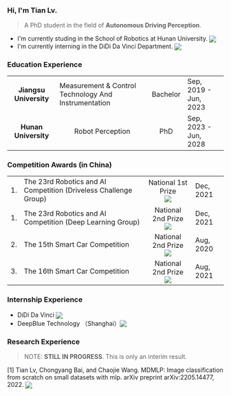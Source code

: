 ### Hi, I'm **Tian Lv**.
> A PhD student in the field of **Autonomous Driving Perception**.

- I'm currently studing in the School of Robotics at Hunan University. 
<sub><a href="http://hnuvpai.github.io/" target="_blank"><img src="https://img.shields.io/badge/Lab%20Page-Shutao%20Team-red?style=plastic"></a></sub>
- I'm currently interning in the DiDi Da Vinci Department.
<sub><a href="https://github.com/Amoza-Theodore/Amoza-Theodore/blob/main/Certificates/DiDi%20Internship.pdf" target="_blank"><img src="https://img.shields.io/badge/Certificate-DiDi%20Internship-red?style=plastic"></a></sub>

 
### Education Experience

<table>
 <tr><td align="center"><b>Jiangsu University</b></td><td>Measurement & Control Technology And Instrumentation</td><td>Bachelor</td><td>Sep, 2019 - Jun, 2023</td></tr>
 <tr><td align="center"><b>Hunan University</b></td><td align="center">Robot Perception</td><td align="center">PhD</td><td>Sep, 2023 - Jun, 2028</td></tr>
</table>
 
 ### Competition Awards (in China)
 
<table>
 <tr>
  <td>1. </td>
  <td>The 23rd Robotics and AI Competition (Driveless Challenge Group)</td>
  <td align="center">National 1st Prize</br> <sub><a href="Certificates/The%2023rd%20Robotics%20and%20AI%20Compeitition%20(Driveless%20Challenge%20Group).pdf" target="_blank"><img src="https://img.shields.io/badge/Certificate-Comp1-red?style=plastic"></a></sub></td>
  <td>Dec, 2021</td>
 </tr>
  <tr>
  <td>1. </td>
  <td>The 23rd Robotics and AI Competition (Deep Learning Group)</td>
  <td align="center">National 2nd Prize</br> <sub><a href="Certificates/The%2023rd%20Robotics%20and%20AI%20Compeitition%20(Driveless%20Challenge%20Group).pdf" target="_blank"><img src="https://img.shields.io/badge/Certificate-Comp1-red?style=plastic"></a></sub></td>
  <td>Dec, 2021</td>
 </tr>
 <tr>
  <td>2. </td>
  <td>The 15th Smart Car Competition</td>
  <td align="center">National 2nd Prize</br> <sub><a href="Certificates/The%2015th%20Smart%20Car%20Competition.pdf" target="_blank"><img src="https://img.shields.io/badge/Certificate-Comp2-red?style=plastic"></a></sub></td>
  <td>Aug, 2020</td>
 </tr>
 <tr>
  <td>3. </td>
  <td>The 16th Smart Car Competition</td>
  <td align="center">National 2nd Prize</br> <sub><a href="Certificates/The%2016th%20Smart%20Car%20Competition.pdf" target="_blank"><img src="https://img.shields.io/badge/Certificate-Comp3-red?style=plastic"></a></sub></td>
  <td>Aug, 2021</td>
 </tr>
</table>
 
 ### Internship Experience
 - DiDi Da Vinci <sub><a href="https://github.com/Amoza-Theodore/Amoza-Theodore/blob/main/Certificates/DiDi%20Internship.pdf" target="_blank"><img src="https://img.shields.io/badge/Certificate-DiDi%20Internship-red?style=plastic"></a></sub>
- DeepBlue Technology （Shanghai）<sub><a href="https://github.com/Amoza-Theodore/Amoza-Theodore/blob/main/Certificates/DeepBlue%20Internship.pdf" target="_blank"><img src="https://img.shields.io/badge/Certificate-DeepBlue%20Internship-red?style=plastic"></a></sub>

### Research Experience
> NOTE: **STILL IN PROGRESS**. This is only an interim result. </br>

[1] Tian Lv, Chongyang Bai, and Chaojie Wang. MDMLP: Image classification from scratch on small datasets with 
mlp. arXiv preprint arXiv:2205.14477, 2022. <sub><a href="https://github.com/Amoza-Theodore/Amoza-Theodore/blob/main/Certificates/Recommendation%20Letter.pdf" target="_blank"><img src="https://img.shields.io/badge/Certificate-Recommendation%20Letter-red?style=plastic"></a></sub>

<!--
**Amoza-Theodore/Amoza-Theodore** is a ✨ _special_ ✨ repository because its `README.md` (this file) appears on your GitHub profile.

Here are some ideas to get you started:

- 🔭 I’m currently working on ...
- 🌱 I’m currently learning ...
- 👯 I’m looking to collaborate on ...
- 🤔 I’m looking for help with ...
- 💬 Ask me about ...
- 📫 How to reach me: ...
- 😄 Pronouns: ...
- ⚡ Fun fact: ...
-->
